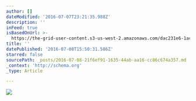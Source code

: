 ```yaml
---
author: []
dateModified: '2016-07-07T23:21:35.988Z'
description: ''
inFeed: true
isBasedOnUrl: >-
  https://the-grid-user-content.s3-us-west-2.amazonaws.com/dac231e6-1ac4-4064-86ab-5b344f72cbc4.jpg
title: ''
datePublished: '2016-07-08T15:50:31.586Z'
starred: false
sourcePath: _posts/2016-07-08-21f6ef91-1635-44ab-aa16-cc86c674a357.md
_context: 'http://schema.org'
_type: Article

---
```

![](https://the-grid-user-content.s3-us-west-2.amazonaws.com/dac231e6-1ac4-4064-86ab-5b344f72cbc4.jpg)